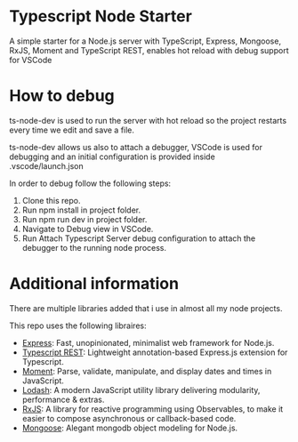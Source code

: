 # Typescript Node Starter
A simple starter for a Node.js server with TypeScript, Express, Mongoose, RxJS, Moment and TypeScript REST, enables hot reload with debug support for VSCode

# How to debug
ts-node-dev is used to run the server with hot reload so the project restarts every time we edit and save a file.

ts-node-dev allows us also to attach a debugger, VSCode is used for debugging and an initial configuration is provided inside .vscode/launch.json

In order to debug follow the following steps:

1. Clone this repo.
2. Run npm install in project folder.
3. Run npm run dev in project folder.
4. Navigate to Debug view in VSCode.
5. Run Attach Typescript Server debug configuration to attach the debugger to the running node process.

# Additional information
There are multiple libraries added that i use in almost all my node projects.

This repo uses the following libraires:

- [Express](https://expressjs.com/): Fast, unopinionated, minimalist web framework for Node.js.
- [Typescript REST](https://github.com/thiagobustamante/typescript-rest#readme): Lightweight annotation-based Express.js extension for Typescript.
- [Moment](https://momentjs.com/): Parse, validate, manipulate, and display dates and times in JavaScript.
- [Lodash](https://lodash.com/): A modern JavaScript utility library delivering modularity, performance & extras.
- [RxJS](https://rxjs-dev.firebaseapp.com/): A library for reactive programming using Observables, to make it easier to compose asynchronous or callback-based code.
- [Mongoose](https://mongoosejs.com/): Alegant mongodb object modeling for Node.js.
